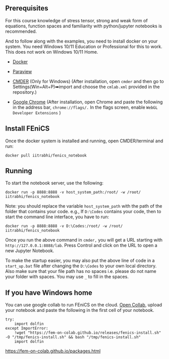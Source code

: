 ## Prerequisites

For this course knowledge of stress tensor, strong and weak form of equations,
function spaces and familiarity with python/jupyter notebooks is recommended.

And to follow along with the examples, you need to install docker on your system. You need Windows 10/11 Education or Professional for this to work. This does not work on Windows 10/11 Home.

* [Docker](https://www.docker.com/products/docker-desktop)
* [Paraview](https://www.paraview.org/download/)
* [CMDER](https://cmder.net/) (Only for Windows) (After installation, open `cmder` and then go to Settings(Win+Alt+P)➡import and choose the `cmlab.xml` provided in the repository.)

* [Google Chrome](https://www.google.com/chrome/) (After installation, open Chrome and paste the following in the address bar, `chrome://flags/.` In the flags screen, enable `WebGL Developer Extensions` )


## Install FEniCS

Once the docker system is installed and running, open CMDER/terminal and run:

```
docker pull iitrabhi/fenics_notebook
```


## Running

To start the notebook server, use the following:

```
docker run -p 8888:8888 -v host_system_path:/root/ -w /root/ iitrabhi/fenics_notebook
```

Note: you should replace the variable `host_system_path` with the path of the folder that contains your code. e.g., If  `D:\Codes` contains your code, then to start the command line interface, you have to run:

```
docker run -p 8888:8888 -v D:\Codes:/root/ -w /root/ iitrabhi/fenics_notebook
```

Once you run the above command in `cmder,` you will get a URL starting with `http://127.0.0.1:8888/lab`. Press Control and click on the URL to open a new Jupyter Notebook.

To make the startup easier, you may also put the above line of code in a `start_up.bat` file after changing the `D:\Codes` to your own local directory. Also make sure that your file path has no spaces i.e. please do not name your folder with spaces. You may use `_` to fill in the spaces.
## If you have Windows home

You can use google collab to run FEniCS on the cloud. [Open Collab](https://research.google.com/colaboratory/), upload your notebook and paste the following in the first cell of your notebook.

``` copy
try:
    import dolfin
except ImportError:
    !wget "https://fem-on-colab.github.io/releases/fenics-install.sh" -O "/tmp/fenics-install.sh" && bash "/tmp/fenics-install.sh"
    import dolfin
```

https://fem-on-colab.github.io/packages.html
